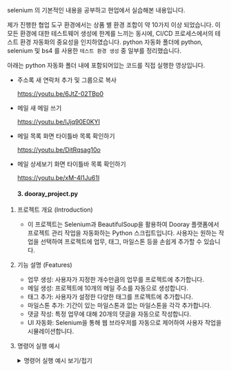 selenium 의 기본적인 내용을 공부하고 현업에서 실습해본 내용입니다.


제가 진행한 협업 도구 환경에서는 상품 별 환경 조합이 약 10가지 이상 되었습니다.
이 모든 환경에 대한 테스트웨어 생성에 한계를 느끼는 동시에, CI/CD 프로세스에서의 테스트 환경 자동화의 중요성을 인지하였습니다.
python 자동화 폴더에 python, selenium 및 bs4 를 사용한 `테스트 환경 생성` 중 일부를 정리했습니다.

아래는 python 자동화 폴더 내에 포함되어있는 코드를 직접 실행한 영상입니다.



    
- 주소록 새 연락처 추가 및 그룹으로 복사
    
    https://youtu.be/6JtZ-02TBp0
    
- 메일 새 메일 쓰기
    
    https://youtu.be/lJjq90E0KYI
    
- 메일 목록 화면 타이틀바 목록 확인하기
    
    https://youtu.be/DitRqsag10o
    
- 메일 상세보기 화면 타이틀바 목록 확인하기
    
    https://youtu.be/xM-4I1Ju61I


  #### 3. dooray\_project.py
1. 프로젝트 개요 (Introduction)
    * 이 프로젝트는 Selenium과 BeautifulSoup을 활용하여 Dooray 플랫폼에서 프로젝트 관리 작업을 자동화하는 Python 스크립트입니다. 사용자는 원하는 작업을 선택하여 프로젝트에 업무, 태그, 마일스톤 등을 손쉽게 추가할 수 있습니다.
2. 기능 설명 (Features)
    * 업무 생성: 사용자가 지정한 개수만큼의 업무를 프로젝트에 추가합니다.
    * 메일 생성: 프로젝트에 10개의 메일 주소를 자동으로 생성합니다.
    * 태그 추가: 사용자가 설정한 다양한 태그를 프로젝트에 추가합니다.
    * 마일스톤 추가: 기간이 있는 마일스톤과 없는 마일스톤을 각각 추가합니다.
    * 댓글 작성: 특정 업무에 대해 20개의 댓글을 자동으로 작성합니다.
    * UI 자동화: Selenium을 통해 웹 브라우저를 자동으로 제어하여 사용자 작업을 시뮬레이션합니다.
3. 명령어 실행 예시
    <details>
      <summary>명령어 실행 예시 보기/접기</summary>
      
      - 프로젝트 업무 추가  
        https://youtu.be/5_KhX62uhp4
        
      - 프로젝트 메일 주소 추가  
        https://youtu.be/HjCuZdZteQk
        
      - 프로젝트 태그 추가  
        https://youtu.be/w36x14DlA00
        
      - 프로젝트 마일스톤 추가  
        https://youtu.be/3Cfc3W3_BGc
    
    </details>
